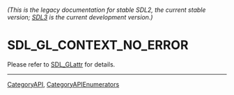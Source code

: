 ###### (This is the legacy documentation for stable SDL2, the current stable version; [SDL3](https://wiki.libsdl.org/SDL3/) is the current development version.)
# SDL_GL_CONTEXT_NO_ERROR

Please refer to [SDL_GLattr](SDL_GLattr) for details.

----
[CategoryAPI](CategoryAPI), [CategoryAPIEnumerators](CategoryAPIEnumerators)

